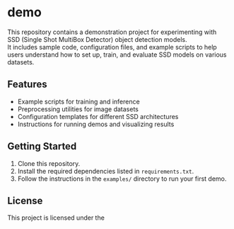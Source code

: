 # demo

This repository contains a demonstration project for experimenting with SSD (Single Shot MultiBox Detector) object detection models.  
It includes sample code, configuration files, and example scripts to help users understand how to set up, train, and evaluate SSD models on various datasets.

## Features

- Example scripts for training and inference
- Preprocessing utilities for image datasets
- Configuration templates for different SSD architectures
- Instructions for running demos and visualizing results

## Getting Started

1. Clone this repository.
2. Install the required dependencies listed in `requirements.txt`.
3. Follow the instructions in the `examples/` directory to run your first demo.

## License

This project is licensed under the